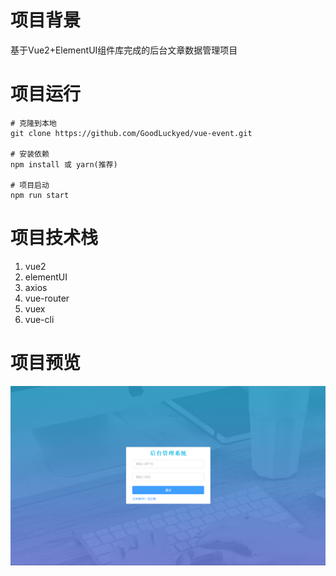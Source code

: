 # 项目背景
基于Vue2+ElementUI组件库完成的后台文章数据管理项目
# 项目运行
```
# 克隆到本地
git clone https://github.com/GoodLuckyed/vue-event.git

# 安装依赖
npm install 或 yarn(推荐)

# 项目启动
npm run start
```
# 项目技术栈
1. vue2
2. elementUI
3. axios
4. vue-router
5. vuex
6. vue-cli
# 项目预览
![image](https://github.com/GoodLuckyed/vue-event/blob/master/public/img-folder/%E5%B1%8F%E5%B9%95%E6%88%AA%E5%9B%BE%202023-08-20%20163530.png)



